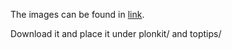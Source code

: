 The images can be found in [link](https://huggingface.co/).

Download it and place it under plonkit/ and toptips/

